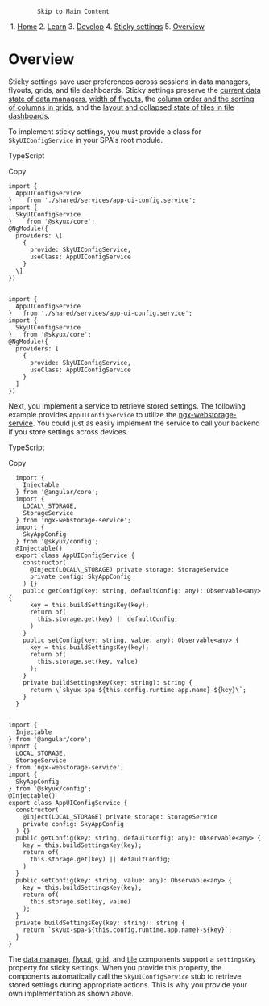             Skip to Main Content

 1.  [Home](/skyux/)
2.  [Learn](/skyux/learn.md)
3.  [Develop](/skyux/learn/develop.md)
4.  [Sticky settings](/skyux/learn/develop/sticky-settings.md)
5.  [Overview](/skyux/learn/develop/sticky-settings/overview.md)

Overview
========

Sticky settings save user preferences across sessions in data managers, flyouts, grids, and tile dashboards. Sticky settings preserve the [current data state of data managers](/skyux/components/data-manager.md), [width of flyouts](/skyux/components/flyout.md), the [column order and the sorting of columns in grids](/skyux/components/grid.md), and the [layout and collapsed state of tiles in tile dashboards](/skyux/components/tile.md).

To implement sticky settings, you must provide a class for `SkyUIConfigService` in your SPA's root module.

TypeScript

Copy

    import {
      AppUIConfigService
    }	 from './shared/services/app-ui-config.service';
    import {
      SkyUIConfigService
    }	 from '@skyux/core';
    @NgModule({
      providers: \[
        {
          provide: SkyUIConfigService,
          useClass: AppUIConfigService
        }
      \]
    })
    

    import {
      AppUIConfigService
    }   from './shared/services/app-ui-config.service';
    import {
      SkyUIConfigService
    }   from '@skyux/core';
    @NgModule({
      providers: [
        {
          provide: SkyUIConfigService,
          useClass: AppUIConfigService
        }
      ]
    })

Next, you implement a service to retrieve stored settings. The following example provides `AppUIConfigService` to utilize the [ngx-webstorage-service](https://github.com/dscheerens/ngx-webstorage-service). You could just as easily implement the service to call your backend if you store settings across devices.

TypeScript

Copy

      import {
        Injectable
      } from '@angular/core';
      import {
        LOCAL\_STORAGE,
        StorageService
      } from 'ngx-webstorage-service';
      import {
        SkyAppConfig
      } from '@skyux/config';
      @Injectable()
      export class AppUIConfigService {
        constructor(
          @Inject(LOCAL\_STORAGE) private storage: StorageService
          private config: SkyAppConfig
        ) {}
        public getConfig(key: string, defaultConfig: any): Observable<any> {
          key = this.buildSettingsKey(key);
          return of(
            this.storage.get(key) || defaultConfig;
          )
        }
        public setConfig(key: string, value: any): Observable<any> {
          key = this.buildSettingsKey(key);
          return of(
            this.storage.set(key, value)
          );
        }
        private buildSettingsKey(key: string): string {
          return \`skyux-spa-${this.config.runtime.app.name}-${key}\`;
        }
      }
    

    import {
      Injectable
    } from '@angular/core';
    import {
      LOCAL_STORAGE,
      StorageService
    } from 'ngx-webstorage-service';
    import {
      SkyAppConfig
    } from '@skyux/config';
    @Injectable()
    export class AppUIConfigService {
      constructor(
        @Inject(LOCAL_STORAGE) private storage: StorageService
        private config: SkyAppConfig
      ) {}
      public getConfig(key: string, defaultConfig: any): Observable<any> {
        key = this.buildSettingsKey(key);
        return of(
          this.storage.get(key) || defaultConfig;
        )
      }
      public setConfig(key: string, value: any): Observable<any> {
        key = this.buildSettingsKey(key);
        return of(
          this.storage.set(key, value)
        );
      }
      private buildSettingsKey(key: string): string {
        return `skyux-spa-${this.config.runtime.app.name}-${key}`;
      }
    }

The [data manager](/skyux/components/data-manager.md), [flyout](/skyux/components/flyout.md), [grid](/skyux/components/grid.md), and [tile](/skyux/components/tile.md) components support a `settingsKey` property for sticky settings. When you provide this property, the components automatically call the `SkyUIConfigService` stub to retrieve stored settings during appropriate actions. This is why you provide your own implementation as shown above.